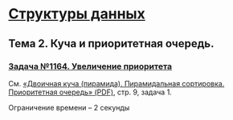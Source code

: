 # [Структуры данных](https://informatics.msk.ru/course/view.php?id=18#section-2)

## Тема 2. Куча и приоритетная очередь.

### [Задача №1164. Увеличение приоритета](https://informatics.msk.ru/mod/statements/view.php?id=1234#1)

См. <a href="https://informatics.msk.ru/mod/resource/view.php?id=1230">«Двоичная куча (пирамида). Пирамидальная сортировка. Приоритетная очередь» (PDF)</a>, стр. 9, задача 1.

Ограничение времени – 2 секунды
